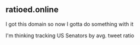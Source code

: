 ## ratioed.online

I got this domain so now I gotta do something with it

I'm thinking tracking US Senators by avg. tweet ratio
